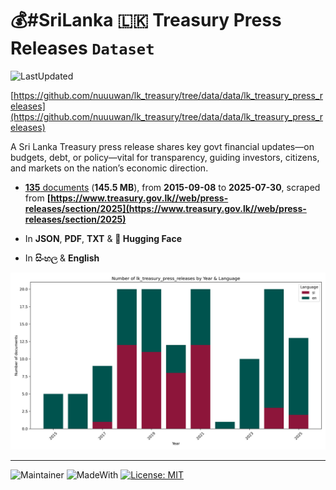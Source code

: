 # 💰#SriLanka 🇱🇰 Treasury Press Releases `Dataset`

![LastUpdated](https://img.shields.io/badge/last_updated-2025--09--21_12:25:36-green)

[https://github.com/nuuuwan/lk_treasury/tree/data/data/lk_treasury_press_releases](https://github.com/nuuuwan/lk_treasury/tree/data/data/lk_treasury_press_releases)

A Sri Lanka Treasury press release shares key govt financial updates—on budgets, debt, or policy—vital for transparency, guiding investors, citizens, and markets on the nation’s economic direction.

- [**135** documents](https://github.com/nuuuwan/lk_treasury/tree/data/data/lk_treasury_press_releases) (**145.5 MB**), from **2015-09-08** to **2025-07-30**, scraped from **[https://www.treasury.gov.lk//web/press-releases/section/2025](https://www.treasury.gov.lk//web/press-releases/section/2025)**

- In **JSON**, **PDF**, **TXT** & **🤗 Hugging Face**

- In **සිංහල** & **English**

![Chart](https://raw.githubusercontent.com/nuuuwan/lk_treasury/refs/heads/data/data/lk_treasury_press_releases/docs_by_year_and_lang.png)


---

![Maintainer](https://img.shields.io/badge/maintainer-nuuuwan-red)
![MadeWith](https://img.shields.io/badge/made_with-python-blue)
[![License: MIT](https://img.shields.io/badge/License-MIT-yellow.svg)](https://opensource.org/licenses/MIT)
